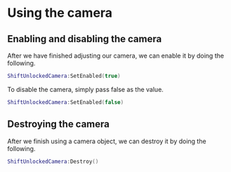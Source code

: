 # Using the camera

## Enabling and disabling the camera

After we have finished adjusting our camera, we can enable it by doing the following.

```lua
ShiftUnlockedCamera:SetEnabled(true)
```

To disable the camera, simply pass false as the value.

```lua
ShiftUnlockedCamera:SetEnabled(false)
```

## Destroying the camera

After we finish using a camera object, we can destroy it by doing the following.

```lua
ShiftUnlockedCamera:Destroy()
```